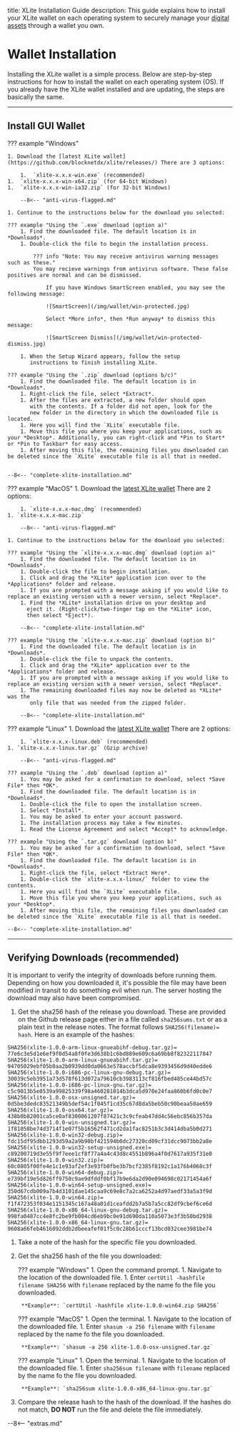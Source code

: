 title: XLite Installation Guide
description: This guide explains how to install your XLite wallet on each operating system to securely manage your [digital assets](/resources/glossary/#digital-asset) through a wallet you own.


# Wallet Installation
Installing the XLite wallet is a simple process. Below are
step-by-step instructions for how to install the wallet on each
operating system (OS). If you already have the XLite wallet
installed and are updating, the steps are basically the same.

---

## Install GUI Wallet

??? example "Windows"

	1. Download the [latest XLite wallet](https://github.com/blocknetdx/xlite/releases/) There are 3 options:

		1.  `xlite-x.x.x-win.exe` (recommended)
	1.  `xlite-x.x.x-win-x64.zip` (for 64-bit Windows)
	1.  `xlite-x.x.x-win-ia32.zip` (for 32-bit Windows)

	    --8<-- "anti-virus-flagged.md"

	1. Continue to the instructions below for the download you selected:

	??? example "Using the `.exe` download (option a)"
		1. Find the downloaded file. The default location is in *Downloads*.
		1. Double-click the file to begin the installation process.

			??? info "Note: You may receive antivirus warning messages such as these."
			You may recieve warnings from antivirus software. These false positives are normal and can be dismissed.

				If you have Windows SmartScreen enabled, you may see the following message:

				![SmartScreen](/img/wallet/win-protected.jpg)

				Select *More info*, then *Run anyway* to dismiss this message:

				![SmartScreen Dismiss](/img/wallet/win-protected-dismiss.jpg)

		1. When the Setup Wizard appears, follow the setup
           instructions to finish installing XLite.

	??? example "Using the `.zip` download (options b/c)"
		1. Find the downloaded file. The default location is in *Downloads*.
		1. Right-click the file, select *Extract*.
		1. After the files are extracted, a new folder should open
           with the contents. If a folder did not open, look for the
           new folder in the directory in which the downloaded file is located.
		1. Here you will find the `XLite` executable file.
		1. Move this file you where you keep your applications, such as your *Desktop*. Additionally, you can right-click and *Pin to Start* or *Pin to Taskbar* for easy access.
		1. After moving this file, the remaining files you downloaded can be deleted since the `XLite` executable file is all that is needed.


	--8<-- "complete-xlite-installation.md"


??? example "MacOS"
	1. Download the [latest XLite wallet](https://github.com/blocknetdx/xlite/releases/) There are 2 options:

		1. `xlite-x.x.x-mac.dmg` (recommended)
	1. `xlite-x.x.x-mac.zip`

	    --8<-- "anti-virus-flagged.md"

	1. Continue to the instructions below for the download you selected:

	??? example "Using the `xlite-x.x.x-mac.dmg` download (option a)"
		1. Find the downloaded file. The default location is in *Downloads*.
		1. Double-click the file to begin installation.
		1. Click and drag the *XLite* application icon over to the *Applications* folder and release.
		1. If you are prompted with a message asking if you would like to replace an existing version with a newer version, select *Replace*.
		1. Find the *XLite* installation drive on your desktop and
          eject it. (Right-click/two-finger tap on the *XLite* icon,
          then select *Eject*).
		  		   
	    --8<-- "complete-xlite-installation.md"

	??? example "Using the `xlite-x.x.x-mac.zip` download (option b)"
		1. Find the downloaded file. The default location is in *Downloads*.
		1. Double-click the file to unpack the contents.
		1. Click and drag the *XLite* application over to the *Applications* folder and release.
		1. If you are prompted with a message asking if you would like to replace an existing version with a newer version, select *Replace*.
		1. The remaining downloaded files may now be deleted as *XLite* was the
           only file that was needed from the zipped folder.

	    --8<-- "complete-xlite-installation.md"

??? example "Linux"
	1. Download the [latest XLite wallet](https://github.com/blocknetdx/xlite/releases/) There are 2 options:

		1. `xlite-x.x.x-linux.deb` (recommended)
	1. `xlite-x.x.x-linux.tar.gz` (Gzip archive)

	    --8<-- "anti-virus-flagged.md"

	??? example "Using the `.deb` download (option a)"
		1. You may be asked for a confirmation to download, select *Save File* then *OK*.
		1. Find the downloaded file. The default location is in *Downloads*.
		1. Double-click the file to open the installation screen.
		1. Select *Install*. 
		1. You may be asked to enter your account password.
		1. The installation process may take a few minutes.
		1. Read the License Agreement and select *Accept* to acknowledge.

	??? example "Using the `.tar.gz` download (option b)"
		1. You may be asked for a confirmation to download, select *Save File* then *OK*.
		1. Find the downloaded file. The default location is in *Downloads*.
		1. Right-click the file, select *Extract Here*.
		1. Double-click the `xlite-x.x.x-linux/` folder to view the contents.
		1. Here you will find the `XLite` executable file.
		1. Move this file you where you keep your applications, such as your *Desktop*.
		1. After moving this file, the remaining files you downloaded can be deleted since the `XLite` executable file is all that is needed.

	--8<-- "complete-xlite-installation.md"

---

## Verifying Downloads (recommended)

It is important to verify the integrity of downloads before running them. Depending on how you downloaded it, it's possible the file may have been modified in transit to do something evil when run. The server hosting the download may also have been compromised.

1. Get the sha256 hash of the release you download. These are provided on the Github release page either in a file called `sha256sums.txt` or as a plain text in the release notes. The format follows `SHA256(filename)= hash`. Here is an example of the hashes:
```
SHA256(xlite-1.0.0-arm-linux-gnueabihf-debug.tar.gz)= 77e6c3e5d1e6ef9f0d54a8f0fe3d638b1c6bd889e609c6a69bb8f82322117847
SHA256(xlite-1.0.0-arm-linux-gnueabihf.tar.gz)= 94705029ebf05b0aa2b0939dd0da0663e578accbf5dca8e9393456d9d40edde6
SHA256(xlite-1.0.0-i686-pc-linux-gnu-debug.tar.gz)= 30039c5eb3951a73d578f613d072a79610cb3983113cf816fbed485ce44bd57c
SHA256(xlite-1.0.0-i686-pc-linux-gnu.tar.gz)= c5c9013b5e0539a99825339f98a460281014b3dca5d970e24faa860b6fd0c0e7
SHA256(xlite-1.0.0-osx-unsigned.tar.gz)= 0d5be3dedc83521349b5def54c1f045f1cd35c67d8da5beb50c90beaa50ae659
SHA256(xlite-1.0.0-osx64.tar.gz)= 438b0b82001ca5ce0af8300061207f87421c3c9cfeab47dd4c56ebc856b357da
SHA256(xlite-1.0.0-win-unsigned.tar.gz)= 1f81058be74d3714f1e07f5b16562f471cd2da1fac8251b3c3d414dba5b0d271
SHA256(xlite-1.0.0-win32-debug.zip)= fdc15df95dbb1293d59a2a9b90bf421594b0dc27320cd09cf31dcc9073bb2a8e
SHA256(xlite-1.0.0-win32-setup-unsigned.exe)= c89200719d3e55f9f7eee1cf8f77a4a4c43d8c4551b896a4f0d7617a935f31e0
SHA256(xlite-1.0.0-win32.zip)= 60c0805f00fe4e1c1e93af2ef3e93fb0fbe3b7bcf2385f8192c1a176b4068c3f
SHA256(xlite-1.0.0-win64-debug.zip)= e739bf19e5d826ff9750c9ae9dfddf0bf17b9e6da2d90e094698c02171454a6f
SHA256(xlite-1.0.0-win64-setup-unsigned.exe)= 350d67cdb009a7b4d3101dae145caa9c69e8c7a2ca6252a4d97aedf33a5a3f9d
SHA256(xlite-1.0.0-win64.zip)= f1f472353f034e1151345c167a48a01d1ceafdd2b7a5b7a5cc82df9cbef6ce6d
SHA256(xlite-1.0.0-x86_64-linux-gnu-debug.tar.gz)= 998fa0487cc4e8fc2be9fb004cd6eb9bc0e91d690da110a5073e3f3b50bd2938
SHA256(xlite-1.0.0-x86_64-linux-gnu.tar.gz)= 9608a66feb4616092ddb2dbeeafef01f5c0c28b61cccf13bcd032cee3981be74
```
1. Take a note of the hash for the specific file you downloaded.
1. Get the sha256 hash of the file you downloaded:

	??? example "Windows"
		1. Open the command prompt.
		1. Navigate to the location of the downloaded file.
		1. Enter `certUtil -hashfile filename SHA256` with `filename` replaced by the name fo the file you downloaded. 
		
		**Example**: `certUtil -hashfile xlite-1.0.0-win64.zip SHA256`

	??? example "MacOS"
		1. Open the terminal.
		1. Navigate to the location of the downloaded file.
		1. Enter `shasum -a 256 filename` with `filename` replaced by the name fo the file you downloaded. 
		
		**Example**: `shasum -a 256 xlite-1.0.0-osx-unsigned.tar.gz`

	??? example "Linux"
		1. Open the terminal.
		1. Navigate to the location of the downloaded file.
		1. Enter `sha256sum filename` with `filename` replaced by the name fo the file you downloaded. 
		
		**Example**: `sha256sum xlite-1.0.0-x86_64-linux-gnu.tar.gz`

1. Compare the release hash to the hash of the download. If the hashes do not match, **DO NOT** run the file and delete the file immediately.









<script type="text/javascript">
// read instructions for related links in ../snippets/extras.md
var relatedLinks = [];
</script>

--8<-- "extras.md"





